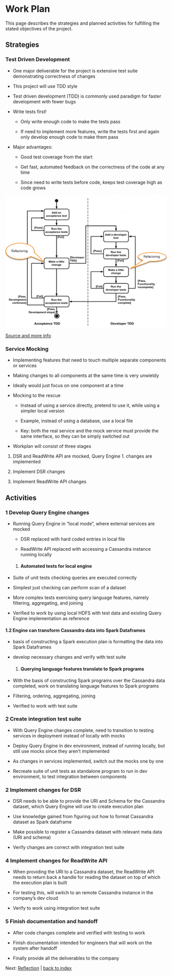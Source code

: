 Work Plan
=========

This page describes the strategies and planned activities for fulfilling the stated objectives of the project.

Strategies
----------

### Test Driven Development

-   One major deliverable for the project is extensive test suite demonstrating correctness of changes

-   This project will use TDD style

-   Test driven development (TDD) is commonly used paradigm for faster development with fewer bugs

-   Write tests first!

    -   Only write enough code to make the tests pass

    -   If need to implement more features, write the tests first and again only develop enough code to make them pass

-   Major advantages:

    -   Good test coverage from the start

    -   Get fast, automated feedback on the correctness of the code at any time

    -   Since need to write tests before code, keeps test coverage high as code grows

<img src="images/tdd.png" alt="diagram of TDD workflow">

[Source and more info](https://www.guru99.com/test-driven-development.html)

### Service Mocking

-   Implementing features that need to touch multiple separate components or services

-   Making changes to all components at the same time is very unwieldy

-   Ideally would just focus on one component at a time

-   Mocking to the rescue

    -   Instead of using a service directly, pretend to use it, while using a simpler local version

    -   Example, instead of using a database, use a local file

    -   Key: both the real service and the mock service must provide the same interface, so they can be simply switched out

-   Workplan will consist of three stages

1.  DSR and ReadWrite API are mocked, Query Engine 1. changes are implemented

2.  Implement DSR changes

3.  Implement ReadWrite API changes

Activities 
-----------

### 1 Develop Query Engine changes

-   Running Query Engine in “local mode”, where external services are mocked

    -   DSR replaced with hard coded entries in local file

    -   ReadWrite API replaced with accessing a Cassandra instance running locally

    1.  #### Automated tests for local engine

-   Suite of unit tests checking queries are executed correctly

-   Simplest just checking can perform scan of a dataset

-   More complex tests exercising query language features, namely filtering, aggregating, and joining

-   Verified to work by using local HDFS with test data and existing Query Engine implementation as reference

#### 1.2 Engine can transform Cassandra data into Spark Dataframes

-   basis of constructing a Spark execution plan is formatting the data into Spark Dataframes

-   develop necessary changes and verify with test suite

    1.  #### Querying language features translate to Spark programs

-   With the basis of constructing Spark programs over the Cassandra data completed, work on translating language features to Spark programs

-   Filtering, ordering, aggregating, joining

-   Verified to work with test suite

### 2 Create integration test suite

-   With Query Engine changes complete, need to transition to testing services in deployment instead of locally with mocks

-   Deploy Query Engine in dev environment, instead of running locally, but still use mocks since they aren’t implemented

-   As changes in services implemented, switch out the mocks one by one

-   Recreate suite of unit tests as standalone program to run in dev environment, to test integration between components

### 2 Implement changes for DSR

-   DSR needs to be able to provide the URI and Schema for the Cassandra dataset, which Query Engine will use to create execution plan

-   Use knowledge gained from figuring out how to format Cassandra dataset as Spark dataframe

-   Make possible to register a Cassandra dataset with relevant meta data (URI and schema)

-   Verify changes are correct with integration test suite

### 4 Implement changes for ReadWrite API

-   When providing the URI to a Cassandra dataset, the ReadWrite API needs to return back a handle for reading the dataset on top of which the execution plan is built

-   For testing this, will switch to an remote Cassandra instance in the company’s dev cloud

-   Verify to work using integration test suite

### 5 Finish documentation and handoff

-   After code changes complete and verified with testing to work

-   Finish documentation intended for engineers that will work on the system after handoff

-   Finally provide all the deliverables to the company

Next: [Reflection](reflection) | [back to index](index)
